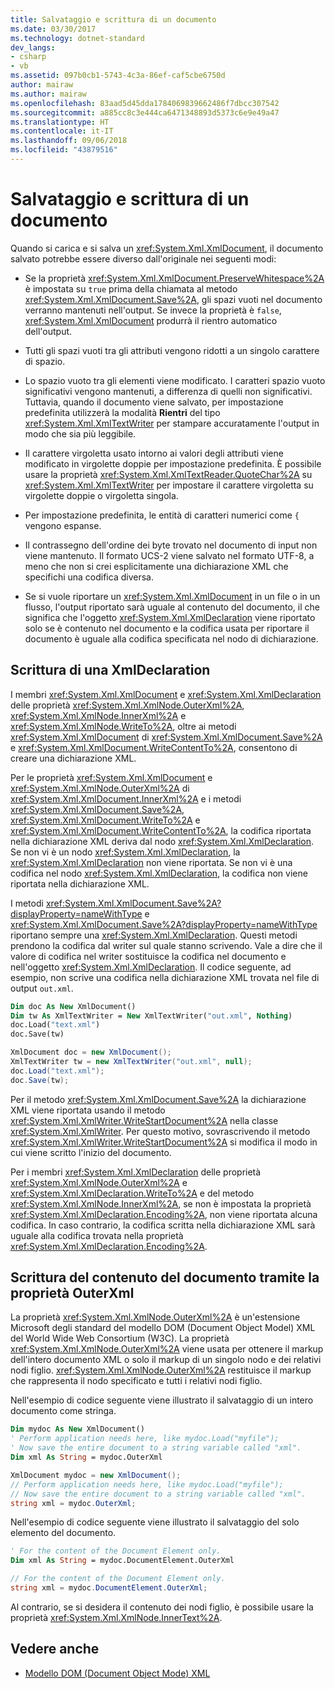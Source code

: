 ```yaml
---
title: Salvataggio e scrittura di un documento
ms.date: 03/30/2017
ms.technology: dotnet-standard
dev_langs:
- csharp
- vb
ms.assetid: 097b0cb1-5743-4c3a-86ef-caf5cbe6750d
author: mairaw
ms.author: mairaw
ms.openlocfilehash: 83aad5d45dda1784069839662486f7dbcc307542
ms.sourcegitcommit: a885cc8c3e444ca6471348893d5373c6e9e49a47
ms.translationtype: HT
ms.contentlocale: it-IT
ms.lasthandoff: 09/06/2018
ms.locfileid: "43879516"
---
```

# <a name="saving-and-writing-a-document"></a>Salvataggio e scrittura di un documento
Quando si carica e si salva un <xref:System.Xml.XmlDocument>, il documento salvato potrebbe essere diverso dall'originale nei seguenti modi:  
  
-   Se la proprietà <xref:System.Xml.XmlDocument.PreserveWhitespace%2A> è impostata su `true` prima della chiamata al metodo <xref:System.Xml.XmlDocument.Save%2A>, gli spazi vuoti nel documento verranno mantenuti nell'output. Se invece la proprietà è `false`, <xref:System.Xml.XmlDocument> produrrà il rientro automatico dell'output.  
  
-   Tutti gli spazi vuoti tra gli attributi vengono ridotti a un singolo carattere di spazio.  
  
-   Lo spazio vuoto tra gli elementi viene modificato. I caratteri spazio vuoto significativi vengono mantenuti, a differenza di quelli non significativi. Tuttavia, quando il documento viene salvato, per impostazione predefinita utilizzerà la modalità **Rientri** del tipo <xref:System.Xml.XmlTextWriter> per stampare accuratamente l'output in modo che sia più leggibile.  
  
-   Il carattere virgoletta usato intorno ai valori degli attributi viene modificato in virgolette doppie per impostazione predefinita. È possibile usare la proprietà <xref:System.Xml.XmlTextReader.QuoteChar%2A> su <xref:System.Xml.XmlTextWriter> per impostare il carattere virgoletta su virgolette doppie o virgoletta singola.  
  
-   Per impostazione predefinita, le entità di caratteri numerici come `{` vengono espanse.  
  
-   Il contrassegno dell'ordine dei byte trovato nel documento di input non viene mantenuto. Il formato UCS-2 viene salvato nel formato UTF-8, a meno che non si crei esplicitamente una dichiarazione XML che specifichi una codifica diversa.  
  
-   Se si vuole riportare un <xref:System.Xml.XmlDocument> in un file o in un flusso, l'output riportato sarà uguale al contenuto del documento, il che significa che l'oggetto <xref:System.Xml.XmlDeclaration> viene riportato solo se è contenuto nel documento e la codifica usata per riportare il documento è uguale alla codifica specificata nel nodo di dichiarazione.  
  
## <a name="writing-an-xmldeclaration"></a>Scrittura di una XmlDeclaration  
 I membri <xref:System.Xml.XmlDocument> e <xref:System.Xml.XmlDeclaration> delle proprietà <xref:System.Xml.XmlNode.OuterXml%2A>, <xref:System.Xml.XmlNode.InnerXml%2A> e <xref:System.Xml.XmlNode.WriteTo%2A>, oltre ai metodi <xref:System.Xml.XmlDocument> di <xref:System.Xml.XmlDocument.Save%2A> e <xref:System.Xml.XmlDocument.WriteContentTo%2A>, consentono di creare una dichiarazione XML.  
  
 Per le proprietà <xref:System.Xml.XmlDocument> e <xref:System.Xml.XmlNode.OuterXml%2A> di <xref:System.Xml.XmlDocument.InnerXml%2A> e i metodi <xref:System.Xml.XmlDocument.Save%2A>, <xref:System.Xml.XmlDocument.WriteTo%2A> e <xref:System.Xml.XmlDocument.WriteContentTo%2A>, la codifica riportata nella dichiarazione XML deriva dal nodo <xref:System.Xml.XmlDeclaration>. Se non vi è un nodo <xref:System.Xml.XmlDeclaration>, la <xref:System.Xml.XmlDeclaration> non viene riportata. Se non vi è una codifica nel nodo <xref:System.Xml.XmlDeclaration>, la codifica non viene riportata nella dichiarazione XML.  
  
 I metodi <xref:System.Xml.XmlDocument.Save%2A?displayProperty=nameWithType> e <xref:System.Xml.XmlDocument.Save%2A?displayProperty=nameWithType> riportano sempre una <xref:System.Xml.XmlDeclaration>. Questi metodi prendono la codifica dal writer sul quale stanno scrivendo. Vale a dire che il valore di codifica nel writer sostituisce la codifica nel documento e nell'oggetto <xref:System.Xml.XmlDeclaration>. Il codice seguente, ad esempio, non scrive una codifica nella dichiarazione XML trovata nel file di output `out.xml`.  
  
```vb  
Dim doc As New XmlDocument()  
Dim tw As XmlTextWriter = New XmlTextWriter("out.xml", Nothing)  
doc.Load("text.xml")  
doc.Save(tw)  
```  
  
```csharp  
XmlDocument doc = new XmlDocument();  
XmlTextWriter tw = new XmlTextWriter("out.xml", null);  
doc.Load("text.xml");  
doc.Save(tw);  
```  
  
 Per il metodo <xref:System.Xml.XmlDocument.Save%2A> la dichiarazione XML viene riportata usando il metodo <xref:System.Xml.XmlWriter.WriteStartDocument%2A> nella classe <xref:System.Xml.XmlWriter>. Per questo motivo, sovrascrivendo il metodo <xref:System.Xml.XmlWriter.WriteStartDocument%2A> si modifica il modo in cui viene scritto l'inizio del documento.  
  
 Per i membri <xref:System.Xml.XmlDeclaration> delle proprietà <xref:System.Xml.XmlNode.OuterXml%2A> e <xref:System.Xml.XmlDeclaration.WriteTo%2A> e del metodo <xref:System.Xml.XmlNode.InnerXml%2A>, se non è impostata la proprietà <xref:System.Xml.XmlDeclaration.Encoding%2A>, non viene riportata alcuna codifica. In caso contrario, la codifica scritta nella dichiarazione XML sarà uguale alla codifica trovata nella proprietà <xref:System.Xml.XmlDeclaration.Encoding%2A>.  
  
## <a name="writing-document-content-using-the-outerxml-property"></a>Scrittura del contenuto del documento tramite la proprietà OuterXml  
 La proprietà <xref:System.Xml.XmlNode.OuterXml%2A> è un'estensione Microsoft degli standard del modello DOM (Document Object Model) XML del World Wide Web Consortium (W3C). ‎La proprietà <xref:System.Xml.XmlNode.OuterXml%2A> viene usata per ottenere il markup dell'intero documento XML o solo il markup di un singolo nodo e dei relativi nodi figlio. <xref:System.Xml.XmlNode.OuterXml%2A> restituisce il markup che rappresenta il nodo specificato e tutti i relativi nodi figlio.  
  
 Nell'esempio di codice seguente viene illustrato il salvataggio di un intero documento come stringa.  
  
```vb  
Dim mydoc As New XmlDocument()  
' Perform application needs here, like mydoc.Load("myfile");  
' Now save the entire document to a string variable called "xml".  
Dim xml As String = mydoc.OuterXml  
```  
  
```csharp  
XmlDocument mydoc = new XmlDocument();  
// Perform application needs here, like mydoc.Load("myfile");  
// Now save the entire document to a string variable called "xml".  
string xml = mydoc.OuterXml;  
```  
  
 Nell'esempio di codice seguente viene illustrato il salvataggio del solo elemento del documento.  
  
```vb  
' For the content of the Document Element only.  
Dim xml As String = mydoc.DocumentElement.OuterXml  
```  
  
```csharp  
// For the content of the Document Element only.  
string xml = mydoc.DocumentElement.OuterXml;  
```  
  
 Al contrario, se si desidera il contenuto dei nodi figlio, è possibile usare la proprietà <xref:System.Xml.XmlNode.InnerText%2A>.  
  
## <a name="see-also"></a>Vedere anche

- [Modello DOM (Document Object Mode) XML](../../../../docs/standard/data/xml/xml-document-object-model-dom.md)
